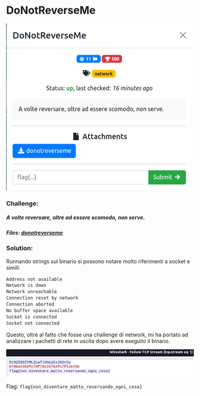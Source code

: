 # DoNotReverseMe
![challenge](challenge.png)
### Challenge:
##### A volte reversare, oltre ad essere scomodo, non serve.

##### Files: [donotreverseme](donotreverseme)

### Solution:
Runnando strings sul binario si possono notare molto riferimenti a socket e simili:
```bash
Address not available
Network is down
Network unreachable
Connection reset by network
Connection aborted
No buffer space available
Socket is connected
Socket not connected
```
Questo, oltre al fatto che fosse una challenge di network, mi ha portato ad analizzare i pachetti di rete in uscita dopo avere eseguito il binario.

![flag](flag.png)

Flag: ```flag{non_diventare_matto_reversando_ogni_cosa}```
